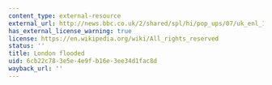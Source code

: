 ```yaml
---
content_type: external-resource
external_url: http://news.bbc.co.uk/2/shared/spl/hi/pop_ups/07/uk_enl_1185603003/html/1.stm
has_external_license_warning: true
license: https://en.wikipedia.org/wiki/All_rights_reserved
status: ''
title: London flooded
uid: 6cb22c78-3e5e-4e9f-b16e-3ee34d1fac8d
wayback_url: ''
---
```

